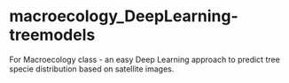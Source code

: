 # macroecology_DeepLearning-treemodels
For Macroecology class - an easy Deep Learning approach to predict tree specie distribution based on satellite images.
